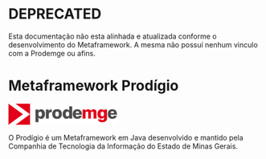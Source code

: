 # DEPRECATED

Esta documentação não esta alinhada e atualizada conforme o desenvolvimento do Metaframework. A mesma não possuí nenhum vinculo com a Prodemge ou afins. 

# Metaframework Prodígio

![](.gitbook/assets/image%20%281%29.png)

O Prodígio é um Metaframework em Java desenvolvido e mantido pela Companhia de Tecnologia da Informação do Estado de Minas Gerais.


